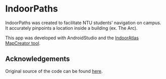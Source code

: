 # IndoorPaths

IndoorPaths was created to facilitate NTU students' navigation on campus. It accurately pinpoints a location inside a building (ex. The Arc).

This app was developed with AndroidStudio and the [IndoorAtlas MapCreator tool](http://docs.indooratlas.com/android/).  

## Acknowledgements

Original source of the code can be found [here](https://github.com/IndoorAtlas/android-sdk-examples).
